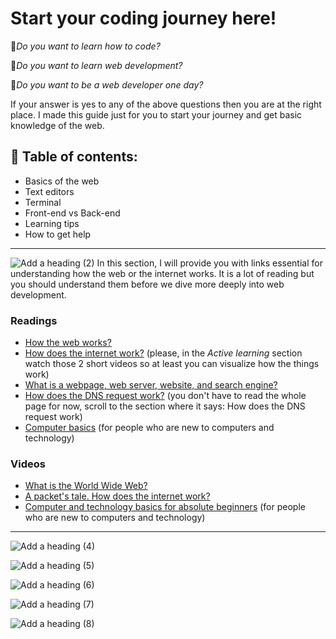 # Start your coding journey here!

🔹*Do you want to learn how to code?*

🔹*Do you want to learn web development?*

🔹*Do you want to be a web developer one day?*


If your answer is yes to any of the above questions then you are at the right place.
I made this guide just for you to start your journey and get basic knowledge of the web. 

## 📌 Table of contents:
* Basics of the web
* Text editors
* Terminal
* Front-end vs Back-end
* Learning tips
* How to get help
___

![Add a heading (2)](https://github.com/virag-ky/Start-Here/assets/79658534/b22d4f9c-ce2d-412c-a626-31963219d076)
In this section, I will provide you with links essential for understanding how the web or the internet works. It is a lot of reading but you should understand them before we dive more deeply into web development.

### Readings

* [How the web works?](https://developer.mozilla.org/en-US/docs/Learn/Getting_started_with_the_web/How_the_Web_works#packets_explained)
* [How does the internet work?](https://developer.mozilla.org/en-US/docs/Learn/Common_questions/Web_mechanics/How_does_the_Internet_work) (please, in the *Active learning* section watch those 2 short videos so at least you can visualize how the things work) 
* [What is a webpage, web server, website, and search engine?](https://developer.mozilla.org/en-US/docs/Learn/Common_questions/Web_mechanics/Pages_sites_servers_and_search_engines)
* [How does the DNS request work?](https://developer.mozilla.org/en-US/docs/Learn/Common_questions/Web_mechanics/What_is_a_domain_name) (you don't have to read the whole page for now, scroll to the section where it says: How does the DNS request work)
* [Computer basics](https://edu.gcfglobal.org/en/computerbasics/) (for people who are new to computers and technology)

### Videos
* [What is the World Wide Web?](https://www.youtube.com/watch?v=J8hzJxb0rpc)
* [A packet's tale. How does the internet work?](https://www.youtube.com/watch?v=ewrBalT_eBM)
* [Computer and technology basics for absolute beginners](https://www.youtube.com/watch?v=y2kg3MOk1sY) (for people who are new to computers and technology)
___
![Add a heading (4)](https://github.com/virag-ky/Start-Here/assets/79658534/da69cff0-093a-4e25-9faa-f57338b7e789)

![Add a heading (5)](https://github.com/virag-ky/Start-Here/assets/79658534/50107fae-d246-4936-a641-4df0f607f210)

![Add a heading (6)](https://github.com/virag-ky/Start-Here/assets/79658534/353014e4-9645-4492-8f33-f6ac1614db9b)

![Add a heading (7)](https://github.com/virag-ky/Start-Here/assets/79658534/8f4ef7b5-1929-4c5c-aa9c-7907d42d8399)

![Add a heading (8)](https://github.com/virag-ky/Start-Here/assets/79658534/4c4ca36b-be97-4697-a435-0a425b2e90f6)
